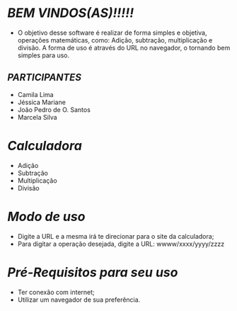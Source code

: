 # ***BEM VINDOS(AS)!!!!!***

- O objetivo desse software é realizar de forma simples e objetiva, operações matemáticas, como: Adição, subtração, multiplicação e divisão. A forma de uso é através do URL no navegador, o tornando bem simples para uso.   

## *PARTICIPANTES* 
- Camila Lima
- Jéssica Mariane 
- João Pedro de O. Santos
- Marcela Silva

# *Calculadora* 
  - Adição
  - Subtração
  - Multiplicação
  - Divisão

# *Modo de uso* 
- Digite a URL e a mesma irá te direcionar para o site da calculadora;
- Para digitar a operação desejada, digite a URL: wwww/xxxx/yyyy/zzzz

# *Pré-Requisitos para seu uso*
- Ter conexão com internet;
- Utilizar um navegador de sua preferência.